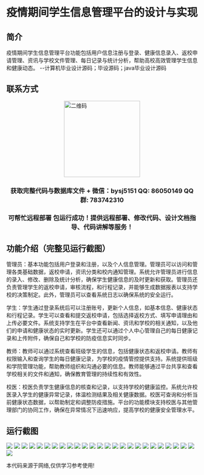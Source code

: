 <p><h1 align="center">疫情期间学生信息管理平台的设计与实现</h1></p>

## 简介
疫情期间学生信息管理平台功能包括用户信息注册与登录、健康信息录入、返校申请管理、资讯与学校文件管理、每日记录与统计分析，帮助高校高效管理学生信息和健康动态。    --计算机毕业设计源码；毕设源码；java毕业设计源码


## 联系方式
<img src="https://bs-1329754181.cos.ap-shanghai.myqcloud.com/wx.jpg" alt="二维码" style="display: block; margin: 0 auto;" width="200px">
<p><h3 align="center">获取完整代码与数据库文件 + 微信：bysj5151 QQ: 86050149 QQ群: 783742310</h3></p>
<p><h3 align="center">可帮忙远程部署 包运行成功！提供远程部署、修改代码、设计文档指导、代码讲解等服务！</h3></p>

## 功能介绍（完整见运行截图）
管理员：基本功能包括用户登录和注册，以及个人信息管理。管理员可以访问和管理各类基础数据，返校申请，资讯分类和校内通知管理。系统允许管理员进行信息的录入、修改、删除及统计分析，确保学生健康信息的及时更新和获取。管理员还负责管理学生的返校申请，审核流程，和行程记录，并能够生成数据报表以支持学校的决策制定。此外，管理员可以查看系统日志以确保系统的安全运行。

学生：学生通过登录系统后可以注册账号，更新个人信息，如基本信息、健康状态和行程记录。学生可以查看和提交返校申请，包括选择返校方式、填写申请理由和上传必要文件。系统支持学生在平台中查看新闻、资讯和学校的相关通知，以及他们的申请和健康状态的实时更新。学生还可以通过个人中心管理自己的每日健康记录和上传附件，确保自己和学校的防疫信息实时同步。

教师：教师可以通过系统查看班级学生的信息，包括健康状态和返校申请。教师有权限输入和查询学生的每日健康记录，为学校的疫情管控提供支持。系统提供班级和学院管理功能，帮助教师组织和沟通必要的信息。教师能够通过平台共享和查看学校相关的文件和通知，确保教育管理的持续性和有效性。

校医：校医负责学生健康信息的核查和记录，以支持学校的健康监控。系统允许校医录入学生的健康异常记录，体温检测结果及相关健康数据。校医可查询和分析当前健康状态数据，以帮助制定和调整防疫措施。平台的功能模块支持校医与其他管理部门的协同工作，确保在异常情况下迅速响应，提高学校的健康安全管理水平。


## 运行截图
![](https://bs-1329754181.cos.ap-shanghai.myqcloud.com/ssm/StudentInformationManagementPlatformDuringPandemic/img/001.jpg)
![](https://bs-1329754181.cos.ap-shanghai.myqcloud.com/ssm/StudentInformationManagementPlatformDuringPandemic/img/002.jpg)
![](https://bs-1329754181.cos.ap-shanghai.myqcloud.com/ssm/StudentInformationManagementPlatformDuringPandemic/img/003.jpg)
![](https://bs-1329754181.cos.ap-shanghai.myqcloud.com/ssm/StudentInformationManagementPlatformDuringPandemic/img/004.jpg)
![](https://bs-1329754181.cos.ap-shanghai.myqcloud.com/ssm/StudentInformationManagementPlatformDuringPandemic/img/005.jpg)
![](https://bs-1329754181.cos.ap-shanghai.myqcloud.com/ssm/StudentInformationManagementPlatformDuringPandemic/img/006.jpg)
![](https://bs-1329754181.cos.ap-shanghai.myqcloud.com/ssm/StudentInformationManagementPlatformDuringPandemic/img/007.jpg)
![](https://bs-1329754181.cos.ap-shanghai.myqcloud.com/ssm/StudentInformationManagementPlatformDuringPandemic/img/008.jpg)
![](https://bs-1329754181.cos.ap-shanghai.myqcloud.com/ssm/StudentInformationManagementPlatformDuringPandemic/img/009.jpg)
![](https://bs-1329754181.cos.ap-shanghai.myqcloud.com/ssm/StudentInformationManagementPlatformDuringPandemic/img/010.jpg)
![](https://bs-1329754181.cos.ap-shanghai.myqcloud.com/ssm/StudentInformationManagementPlatformDuringPandemic/img/011.jpg)
![](https://bs-1329754181.cos.ap-shanghai.myqcloud.com/ssm/StudentInformationManagementPlatformDuringPandemic/img/012.jpg)
![](https://bs-1329754181.cos.ap-shanghai.myqcloud.com/ssm/StudentInformationManagementPlatformDuringPandemic/img/013.jpg)
![](https://bs-1329754181.cos.ap-shanghai.myqcloud.com/ssm/StudentInformationManagementPlatformDuringPandemic/img/014.jpg)
![](https://bs-1329754181.cos.ap-shanghai.myqcloud.com/ssm/StudentInformationManagementPlatformDuringPandemic/img/015.jpg)
![](https://bs-1329754181.cos.ap-shanghai.myqcloud.com/ssm/StudentInformationManagementPlatformDuringPandemic/img/016.jpg)
![](https://bs-1329754181.cos.ap-shanghai.myqcloud.com/ssm/StudentInformationManagementPlatformDuringPandemic/img/017.jpg)
![](https://bs-1329754181.cos.ap-shanghai.myqcloud.com/ssm/StudentInformationManagementPlatformDuringPandemic/img/018.jpg)
![](https://bs-1329754181.cos.ap-shanghai.myqcloud.com/ssm/StudentInformationManagementPlatformDuringPandemic/img/019.jpg)
![](https://bs-1329754181.cos.ap-shanghai.myqcloud.com/ssm/StudentInformationManagementPlatformDuringPandemic/img/020.jpg)
![](https://bs-1329754181.cos.ap-shanghai.myqcloud.com/ssm/StudentInformationManagementPlatformDuringPandemic/img/021.jpg)
![](https://bs-1329754181.cos.ap-shanghai.myqcloud.com/ssm/StudentInformationManagementPlatformDuringPandemic/img/022.jpg)
![](https://bs-1329754181.cos.ap-shanghai.myqcloud.com/ssm/StudentInformationManagementPlatformDuringPandemic/img/023.jpg)
![](https://bs-1329754181.cos.ap-shanghai.myqcloud.com/ssm/StudentInformationManagementPlatformDuringPandemic/img/024.jpg)
![](https://bs-1329754181.cos.ap-shanghai.myqcloud.com/ssm/StudentInformationManagementPlatformDuringPandemic/img/025.jpg)
![](https://bs-1329754181.cos.ap-shanghai.myqcloud.com/ssm/StudentInformationManagementPlatformDuringPandemic/img/026.jpg)

<p>本代码来源于网络,仅供学习参考使用!</p>
